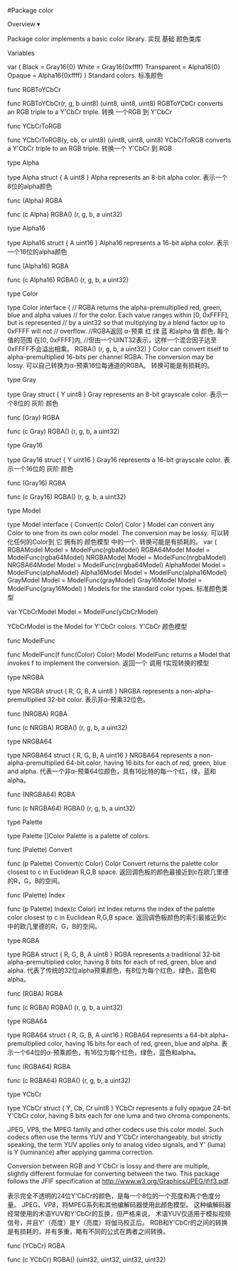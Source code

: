#Package color

Overview ▾

Package color implements a basic color library.
实现 基础 颜色类库


Variables

var (
        Black       = Gray16{0}
        White       = Gray16{0xffff}
        Transparent = Alpha16{0}
        Opaque      = Alpha16{0xffff}
)
Standard colors.
标准颜色


func RGBToYCbCr

func RGBToYCbCr(r, g, b uint8) (uint8, uint8, uint8)
RGBToYCbCr converts an RGB triple to a Y'CbCr triple.
转换 一个RGB  到 Y'CbCr


func YCbCrToRGB

func YCbCrToRGB(y, cb, cr uint8) (uint8, uint8, uint8)
YCbCrToRGB converts a Y'CbCr triple to an RGB triple.
转换一个  Y'CbCr 到 RGB


type Alpha

type Alpha struct {
        A uint8
}
Alpha represents an 8-bit alpha color.
表示一个8位的alpha颜色

func (Alpha) RGBA

func (c Alpha) RGBA() (r, g, b, a uint32)


type Alpha16

type Alpha16 struct {
        A uint16
}
Alpha16 represents a 16-bit alpha color.
表示一个16位的alpha颜色

func (Alpha16) RGBA

func (c Alpha16) RGBA() (r, g, b, a uint32)



type Color

type Color interface {
        // RGBA returns the alpha-premultiplied red, green, blue and alpha values
        // for the color. Each value ranges within [0, 0xFFFF], but is represented
        // by a uint32 so that multiplying by a blend factor up to 0xFFFF will not
        // overflow.
        //RGBA返回 α-预乘 红 绿 蓝 和alpha 值 颜色. 每个值的范围 在[0, 0xFFFF]内,
           //但由一个UINT32表示，这样一个混合因子达至0xFFFF不会溢出相乘。
        RGBA() (r, g, b, a uint32)
}
Color can convert itself to alpha-premultiplied 16-bits per channel RGBA. 
The conversion may be lossy.
可以自己转换为α-预乘16位每通道的RGBA。
转换可能是有损耗的。


type Gray

type Gray struct {
        Y uint8
}
Gray represents an 8-bit grayscale color.
表示一个8位的 灰阶 颜色

func (Gray) RGBA

func (c Gray) RGBA() (r, g, b, a uint32)



type Gray16

type Gray16 struct {
        Y uint16
}
Gray16 represents a 16-bit grayscale color.
表示一个16位的 灰阶 颜色


func (Gray16) RGBA

func (c Gray16) RGBA() (r, g, b, a uint32)


type Model

type Model interface {
        Convert(c Color) Color
}
Model can convert any Color to one from its own color model. 
The conversion may be lossy.
可以转化任何的Color到 它 拥有的 颜色模型 中的一个. 转换可能是有损耗的。
var (
        RGBAModel    Model = ModelFunc(rgbaModel)
        RGBA64Model  Model = ModelFunc(rgba64Model)
        NRGBAModel   Model = ModelFunc(nrgbaModel)
        NRGBA64Model Model = ModelFunc(nrgba64Model)
        AlphaModel   Model = ModelFunc(alphaModel)
        Alpha16Model Model = ModelFunc(alpha16Model)
        GrayModel    Model = ModelFunc(grayModel)
        Gray16Model  Model = ModelFunc(gray16Model)
)
Models for the standard color types.
标准颜色类型

var YCbCrModel Model = ModelFunc(yCbCrModel)

YCbCrModel is the Model for Y'CbCr colors.
 Y'CbCr  颜色模型
 

func ModelFunc

func ModelFunc(f func(Color) Color) Model
ModelFunc returns a Model that invokes f to implement the conversion.
返回一个 调用 f实现转换的模型


type NRGBA

type NRGBA struct {
        R, G, B, A uint8
}
NRGBA represents a non-alpha-premultiplied 32-bit color.
表示非α-预乘32位色。

func (NRGBA) RGBA

func (c NRGBA) RGBA() (r, g, b, a uint32)


type NRGBA64

type NRGBA64 struct {
        R, G, B, A uint16
}
NRGBA64 represents a non-alpha-premultiplied 64-bit color, having 16 bits for each of red, green, blue and alpha.
代表一个非α-预乘64位颜色，具有16比特的每一个红，绿，蓝和alpha。

func (NRGBA64) RGBA

func (c NRGBA64) RGBA() (r, g, b, a uint32)



type Palette

type Palette []Color
Palette is a palette of colors.

func (Palette) Convert

func (p Palette) Convert(c Color) Color
Convert returns the palette color closest to c in Euclidean R,G,B space.
返回调色板的颜色最接近到c在欧几里德的R，G，B的空间。

func (Palette) Index

func (p Palette) Index(c Color) int
Index returns the index of the palette color closest to c in Euclidean R,G,B space.
返回调色板颜色的索引最接近到c中的欧几里德的R，G，B的空间。


type RGBA

type RGBA struct {
        R, G, B, A uint8
}
RGBA represents a traditional 32-bit alpha-premultiplied color, having 8 bits for each of red, green, blue and alpha.
代表了传统的32位alpha预乘颜色，有8位为每个红色，绿色，蓝色和alpha。

func (RGBA) RGBA

func (c RGBA) RGBA() (r, g, b, a uint32)



type RGBA64

type RGBA64 struct {
        R, G, B, A uint16
}
RGBA64 represents a 64-bit alpha-premultiplied color, having 16 bits for each of red, green, blue and alpha.
表示一个64位的α-预乘颜色，有16位为每个红色，绿色，蓝色和alpha。

func (RGBA64) RGBA

func (c RGBA64) RGBA() (r, g, b, a uint32)



type YCbCr

type YCbCr struct {
        Y, Cb, Cr uint8
}
YCbCr represents a fully opaque 24-bit Y'CbCr color, having 8 bits each for one luma and two chroma components.

JPEG, VP8, the MPEG family and other codecs use this color model. 
Such codecs often use the terms YUV and Y'CbCr interchangeably, but strictly speaking, 
	the term YUV applies only to analog video signals, and Y' (luma) is Y (luminance) after applying gamma correction.

Conversion between RGB and Y'CbCr is lossy and there are multiple, slightly different formulae for converting between the two. 
This package follows the JFIF specification at http://www.w3.org/Graphics/JPEG/jfif3.pdf.

表示完全不透明的24位Y'CbCr的颜色，是每一个8位的一个亮度和两个色度分量。
JPEG，VP8，将MPEG系列和其他编解码器使用此颜色模型。
这种编解码器经常使用的术语YUV和Y'CbCr的互换，但严格来说， 
术语YUV仅适用于模拟视频信号，并且Y'（亮度）是Y（亮度）将伽马校正后。
RGB和Y'CbCr的之间的转换是有损耗的，并有多重，略有不同的公式在两者之间转换。

func (YCbCr) RGBA

func (c YCbCr) RGBA() (uint32, uint32, uint32, uint32)












































